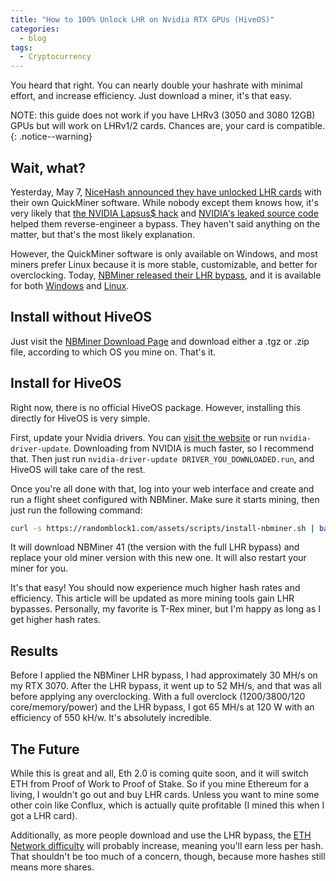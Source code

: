 ```yaml
---
title: "How to 100% Unlock LHR on Nvidia RTX GPUs (HiveOS)"
categories:
  - blog
tags:
  - Cryptocurrency
---
```


You heard that right. You can nearly double your hashrate with minimal effort, and increase efficiency. Just download a miner, it's that easy.

NOTE: this guide does not work if you have LHRv3 (3050 and 3080 12GB) GPUs but will work on LHRv1/2 cards. Chances are, your card is compatible.
{: .notice--warning}

## Wait, what?

Yesterday, May 7, [NiceHash announced they have unlocked LHR cards](https://lnk2.page/ig5li) with their own QuickMiner software. While nobody except them knows how, it's very likely that [the NVIDIA Lapsus$ hack](https://lnk2.page/PGbRq) and [NVIDIA's leaked source code](https://lnk2.page/nvleak1) helped them reverse-engineer a bypass. They haven't said anything on the matter, but that's the most likely explanation.

However, the QuickMiner software is only available on Windows, and most miners prefer Linux because it is more stable, customizable, and better for overclocking. Today, [NBMiner released their LHR bypass](https://lnk2.page/iAt0b), and it is available for both [Windows](https://lnk2.page/7uUE8) and [Linux](https://lnk2.page/lhr).

## Install without HiveOS

Just visit the [NBMiner Download Page](http://lnk2.page/iAt0b) and download either a .tgz or .zip file, according to which OS you mine on. That's it.

## Install for HiveOS

Right now, there is no official HiveOS package. However, installing this directly for HiveOS is very simple.

First, update your Nvidia drivers. You can [visit the website](https://www.nvidia.com/Download/driverResults.aspx/187526/en-us) or run `nvidia-driver-update`. Downloading from NVIDIA is much faster, so I recommend that. Then just run `nvidia-driver-update DRIVER_YOU_DOWNLOADED.run`, and HiveOS will take care of the rest.

Once you're all done with that, log into your web interface and create and run a flight sheet configured with NBMiner. Make sure it starts mining, then just run the following command:

```bash
curl -s https://randomblock1.com/assets/scripts/install-nbminer.sh | bash
```

It will download NBMiner 41 (the version with the full LHR bypass) and replace your old miner version with this new one. It will also restart your miner for you.

It's that easy! You should now experience much higher hash rates and efficiency. This article will be updated as more mining tools gain LHR bypasses. Personally, my favorite is T-Rex miner, but I'm happy as long as I get higher hash rates.

## Results

Before I applied the NBMiner LHR bypass, I had approximately 30 MH/s on my RTX 3070. After the LHR bypass, it went up to 52 MH/s, and that was all before applying any overclocking. With a full overclock (1200/3800/120 core/memory/power) and the LHR bypass, I got 65 MH/s at 120 W with an efficiency of 550 kH/w. It's absolutely incredible.

## The Future

While this is great and all, Eth 2.0 is coming quite soon, and it will switch ETH from Proof of Work to Proof of Stake. So if you mine Ethereum for a living, I wouldn't go out and buy LHR cards. Unless you want to mine some other coin like Conflux, which is actually quite profitable (I mined this when I got a LHR card).

Additionally, as more people download and use the LHR bypass, the [ETH Network difficulty](https://2miners.com/eth-network-difficulty) will probably increase, meaning you'll earn less per hash. That shouldn't be too much of a concern, though, because more hashes still means more shares.

